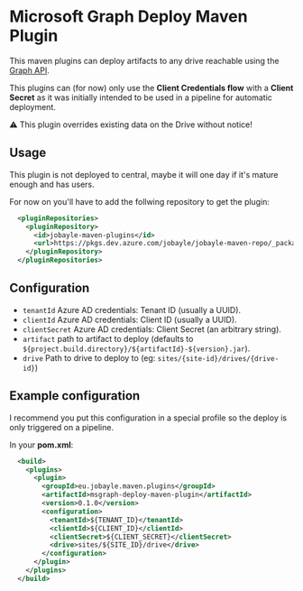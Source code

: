 # Microsoft Graph Deploy Maven Plugin

This maven plugins can deploy artifacts to any drive reachable using the
[Graph API](https://developer.microsoft.com/en-us/graph/).

This plugins can (for now) only use the **Client Credentials flow** with a **Client Secret** as it was initially
intended to be used in a pipeline for automatic deployment.

:warning: This plugin overrides existing data on the Drive without notice!

## Usage

This plugin is not deployed to central, maybe it will one day if it's mature enough and has users.

For now on you'll have to add the follwing repository to get the plugin:

```xml
  <pluginRepositories>
    <pluginRepository>
      <id>jobayle-maven-plugins</id>
      <url>https://pkgs.dev.azure.com/jobayle/jobayle-maven-repo/_packaging/jobayle-maven-plugins/maven/v1</url>
    </pluginRepository>
  </pluginRepositories>
```

## Configuration

* `tenantId` Azure AD credentials: Tenant ID (usually a UUID).
* `clientId` Azure AD credentials: Client ID (usually a UUID).
* `clientSecret` Azure AD credentials: Client Secret (an arbitrary string).
* `artifact` path to artifact to deploy (defaults to `${project.build.directory}/${artifactId}-${version}.jar`).
* `drive` Path to drive to deploy to (eg: `sites/{site-id}/drives/{drive-id}`)

## Example configuration

I recommend you put this configuration in a special profile so the deploy is only triggered on a pipeline.

In your **pom.xml**:

```xml
  <build>
    <plugins>
      <plugin>
        <groupId>eu.jobayle.maven.plugins</groupId>
        <artifactId>msgraph-deploy-maven-plugin</artifactId>
        <version>0.1.0</version>
        <configuration>
          <tenantId>${TENANT_ID}</tenantId>
          <clientId>${CLIENT_ID}</clientId>
          <clientSecret>${CLIENT_SECRET}</clientSecret>
          <drive>sites/${SITE_ID}/drive</drive>
        </configuration>
      </plugin>
    </plugins>
  </build>
```
